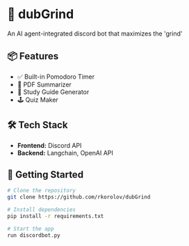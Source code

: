 # 🚀 dubGrind

An AI agent-integrated discord bot that maximizes the 'grind'

## 📦 Features

- ✅ Built-in Pomodoro Timer
- 🚀 PDF Summarizer
- 🎯 Study Guide Generator
- 🕹️ Quiz Maker

## 🛠️ Tech Stack

- **Frontend:** Discord API
- **Backend:** Langchain, OpenAI API

## 🚀 Getting Started

```bash
# Clone the repository
git clone https://github.com/rkorolov/dubGrind 

# Install dependencies
pip install -r requirements.txt

# Start the app
run discordbot.py


